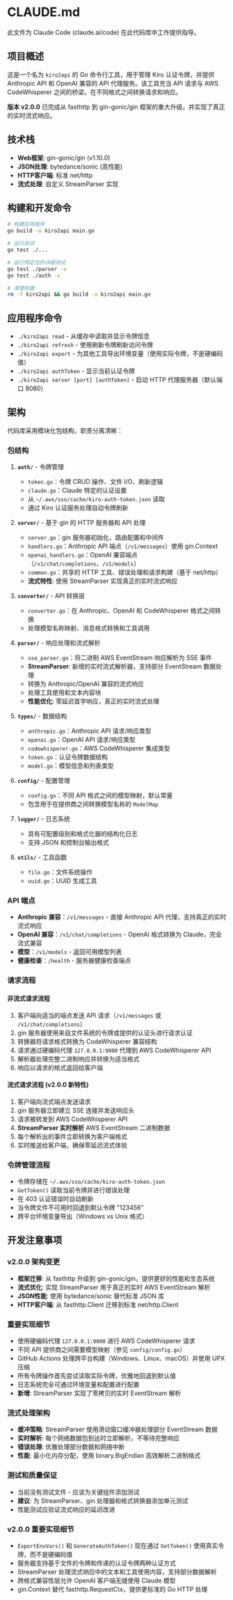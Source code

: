 # CLAUDE.md

此文件为 Claude Code (claude.ai/code) 在此代码库中工作提供指导。

## 项目概述

这是一个名为 `kiro2api` 的 Go 命令行工具，用于管理 Kiro 认证令牌，并提供 Anthropic API 和 OpenAI 兼容的 API 代理服务。该工具充当 API 请求与 AWS CodeWhisperer 之间的桥梁，在不同格式之间转换请求和响应。

**版本 v2.0.0** 已完成从 fasthttp 到 gin-gonic/gin 框架的重大升级，并实现了真正的实时流式响应。

## 技术栈

- **Web框架**: gin-gonic/gin (v1.10.0)
- **JSON处理**: bytedance/sonic (高性能)
- **HTTP客户端**: 标准 net/http
- **流式处理**: 自定义 StreamParser 实现

## 构建和开发命令

```bash
# 构建应用程序
go build -o kiro2api main.go

# 运行测试
go test ./...

# 运行特定包的详细测试
go test ./parser -v
go test ./auth -v

# 清理构建
rm -f kiro2api && go build -o kiro2api main.go
```

## 应用程序命令

- `./kiro2api read` - 从缓存中读取并显示令牌信息
- `./kiro2api refresh` - 使用刷新令牌刷新访问令牌
- `./kiro2api export` - 为其他工具导出环境变量（使用实际令牌，不是硬编码值）
- `./kiro2api authToken` - 显示当前认证令牌
- `./kiro2api server [port] [authToken]` - 启动 HTTP 代理服务器（默认端口 8080）

## 架构

代码库采用模块化包结构，职责分离清晰：

### 包结构

1. **`auth/`** - 令牌管理
   - `token.go`：令牌 CRUD 操作、文件 I/O、刷新逻辑
   - `claude.go`：Claude 特定的认证设置
   - 从 `~/.aws/sso/cache/kiro-auth-token.json` 读取
   - 通过 Kiro 认证服务处理自动令牌刷新

2. **`server/`** - 基于 gin 的 HTTP 服务器和 API 处理
   - `server.go`：gin 服务器初始化、路由配置和中间件
   - `handlers.go`：Anthropic API 端点（`/v1/messages`）使用 gin.Context
   - `openai_handlers.go`：OpenAI 兼容端点（`/v1/chat/completions`、`/v1/models`）
   - `common.go`：共享的 HTTP 工具、错误处理和请求构建（基于 net/http）
   - **流式特性**: 使用 StreamParser 实现真正的实时流式响应

3. **`converter/`** - API 转换层
   - `converter.go`：在 Anthropic、OpenAI 和 CodeWhisperer 格式之间转换
   - 处理模型名称映射、消息格式转换和工具调用

4. **`parser/`** - 响应处理和流式解析
   - `sse_parser.go`：将二进制 AWS EventStream 响应解析为 SSE 事件
   - **StreamParser**: 新增的实时流式解析器，支持部分 EventStream 数据处理
   - 转换为 Anthropic/OpenAI 兼容的流式响应
   - 处理工具使用和文本内容块
   - **性能优化**: 零延迟首字响应，真正的实时流式处理

5. **`types/`** - 数据结构
   - `anthropic.go`：Anthropic API 请求/响应类型
   - `openai.go`：OpenAI API 请求/响应类型
   - `codewhisperer.go`：AWS CodeWhisperer 集成类型
   - `token.go`：认证令牌数据结构
   - `model.go`：模型信息和列表类型

6. **`config/`** - 配置管理
   - `config.go`：不同 API 格式之间的模型映射，默认常量
   - 包含用于在提供商之间转换模型名称的 `ModelMap`

7. **`logger/`** - 日志系统
   - 具有可配置级别和格式化器的结构化日志
   - 支持 JSON 和控制台输出格式

8. **`utils/`** - 工具函数
   - `file.go`：文件系统操作
   - `uuid.go`：UUID 生成工具

### API 端点

- **Anthropic 兼容**：`/v1/messages` - 直接 Anthropic API 代理，支持真正的实时流式响应
- **OpenAI 兼容**：`/v1/chat/completions` - OpenAI 格式转换为 Claude，完全流式兼容
- **模型**：`/v1/models` - 返回可用模型列表
- **健康检查**：`/health` - 服务器健康检查端点

### 请求流程

#### 非流式请求流程
1. 客户端向适当的端点发送 API 请求（`/v1/messages` 或 `/v1/chat/completions`）
2. gin 服务器使用来自文件系统的令牌或提供的认证头进行请求认证
3. 转换器将请求格式转换为 CodeWhisperer 兼容结构
4. 请求通过硬编码代理 `127.0.0.1:9000` 代理到 AWS CodeWhisperer API
5. 解析器处理完整二进制响应并转换为适当格式
6. 响应以请求的格式返回给客户端

#### 流式请求流程 (v2.0.0 新特性)
1. 客户端向流式端点发送请求
2. gin 服务器立即建立 SSE 连接并发送响应头
3. 请求被转发到 AWS CodeWhisperer API
4. **StreamParser 实时解析** AWS EventStream 二进制数据
5. 每个解析出的事件立即转换为客户端格式
6. 实时推送给客户端，确保零延迟流式体验

### 令牌管理流程

- 令牌存储在 `~/.aws/sso/cache/kiro-auth-token.json`
- `GetToken()` 读取当前令牌并进行错误处理
- 在 403 认证错误时自动刷新
- 当令牌文件不可用时回退到默认令牌 "123456"
- 跨平台环境变量导出（Windows vs Unix 格式）

## 开发注意事项

### v2.0.0 架构变更
- **框架迁移**: 从 fasthttp 升级到 gin-gonic/gin，提供更好的性能和生态系统
- **流式优化**: 实现 StreamParser 用于真正的实时 AWS EventStream 解析
- **JSON性能**: 使用 bytedance/sonic 替代标准 JSON 库
- **HTTP客户端**: 从 fasthttp.Client 迁移到标准 net/http.Client

### 重要实现细节
- 使用硬编码代理 `127.0.0.1:9000` 进行 AWS CodeWhisperer 请求
- 不同 API 提供商之间需要模型映射（参见 `config/config.go`）
- GitHub Actions 处理跨平台构建（Windows、Linux、macOS）并使用 UPX 压缩
- 所有令牌操作首先尝试读取实际令牌，优雅地回退到默认值
- 日志系统完全可通过环境变量和配置进行配置
- **新增**: StreamParser 实现了零拷贝的实时 EventStream 解析

### 流式处理架构
- **缓冲策略**: StreamParser 使用滑动窗口缓冲器处理部分 EventStream 数据
- **实时解析**: 每个网络数据包到达时立即解析，不等待完整响应
- **错误处理**: 优雅处理部分数据和网络中断
- **性能**: 最小化内存分配，使用 binary.BigEndian 高效解析二进制格式

### 测试和质量保证
- 当前没有测试文件 - 应该为关键组件添加测试
- **建议**: 为 StreamParser、gin 处理器和格式转换器添加单元测试
- 性能测试应验证流式响应的延迟改进

### v2.0.0 重要实现细节
- `ExportEnvVars()` 和 `GenerateAuthToken()` 现在通过 `GetToken()` 使用真实令牌，而不是硬编码值
- 服务器支持基于文件的令牌和传递的认证令牌两种认证方式
- StreamParser 处理流式响应中的文本和工具使用内容，支持部分数据解析
- 跨格式兼容性层允许 OpenAI 客户端无缝使用 Claude 模型
- gin.Context 替代 fasthttp.RequestCtx，提供更标准的 Go HTTP 处理